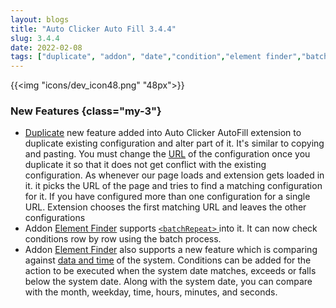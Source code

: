 ```yaml
---
layout: blogs
title: "Auto Clicker Auto Fill 3.4.4"
slug: 3.4.4
date: 2022-02-08
tags: ["duplicate", "addon", "date","condition","element finder","batch repeat","url"]
---
```


{{<img "icons/dev_icon48.png" "48px">}}


### New Features {class="my-3"}
- [Duplicate](https://getautoclicker.com/docs/3.x/configuration/duplicate/) new feature added into Auto Clicker AutoFill extension to duplicate existing configuration and alter part of it. It's similar to copying and pasting. You must change the [URL](https://getautoclicker.com/docs/3.x/configuration/url/) of the configuration once you duplicate it so that it does not get conflict with the existing configuration. As whenever our page loads and extension gets loaded in it. it picks the URL of the page and tries to find a matching configuration for it. If you have configured more than one configuration for a single URL. Extension chooses the first matching URL and leaves the other configurations
- Addon [Element Finder](https://getautoclicker.com/docs/3.x/addon/element-finder/) supports [`<batchRepeat>` ](https://getautoclicker.com/docs/3.x/batch/repeat/) into it. It can now check conditions row by row using the batch process.
- Addon [Element Finder](https://getautoclicker.com/docs/3.x/addon/element-finder/) also supports a new feature which is comparing against [data and time](https://getautoclicker.com/docs/3.x/addon/element-finder/#check-time) of the system. Conditions can be added for the action to be executed when the system date matches, exceeds or falls below the system date. Along with the system date, you can compare with the month, weekday, time, hours, minutes, and seconds.